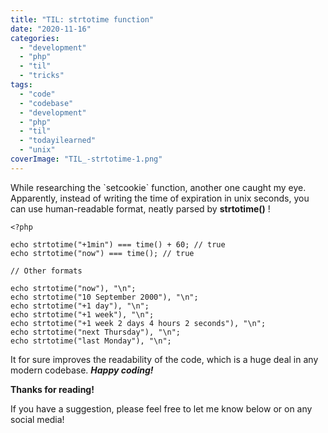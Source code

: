 ```yaml
---
title: "TIL: strtotime function"
date: "2020-11-16"
categories: 
  - "development"
  - "php"
  - "til"
  - "tricks"
tags: 
  - "code"
  - "codebase"
  - "development"
  - "php"
  - "til"
  - "todayilearned"
  - "unix"
coverImage: "TIL_-strtotime-1.png"
---
```


While researching the \`setcookie\` function, another one caught my eye. Apparently, instead of writing the time of expiration in unix seconds, you can use human-readable format, neatly parsed by **strtotime()** !

```
<?php

echo strtotime("+1min") === time() + 60; // true
echo strtotime("now") === time(); // true

// Other formats

echo strtotime("now"), "\n";
echo strtotime("10 September 2000"), "\n";
echo strtotime("+1 day"), "\n";
echo strtotime("+1 week"), "\n";
echo strtotime("+1 week 2 days 4 hours 2 seconds"), "\n";
echo strtotime("next Thursday"), "\n";
echo strtotime("last Monday"), "\n";
```

It for sure improves the readability of the code, which is a huge deal in any modern codebase. **_Happy coding!_**

**Thanks for reading!**

If you have a suggestion, please feel free to let me know below or on any social media!
